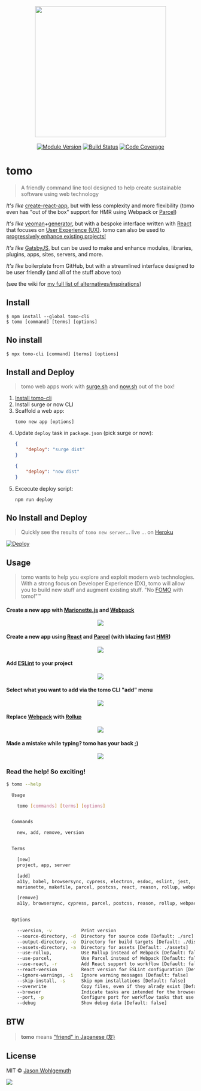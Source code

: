 <div align="center">
    <img id="logo" src="https://raw.githubusercontent.com/jhwohlgemuth/tomo-cli/master/resources/tomo-logo.png" width="350px"/>
</div>
<br />
<div align="center">
    <a href="https://www.npmjs.com/package/tomo-cli"><img alt="Module Version" src="https://img.shields.io/npm/v/tomo-cli?style=for-the-badge" /></a>
    <a href="https://travis-ci.org/jhwohlgemuth/tomo-cli"><img alt="Build Status" src="https://img.shields.io/travis/jhwohlgemuth/tomo-cli.svg?logo=travis&style=for-the-badge" /></a>
    <a href="https://codecov.io/gh/jhwohlgemuth/tomo-cli"><img alt="Code Coverage" src="https://img.shields.io/codecov/c/github/jhwohlgemuth/tomo-cli.svg?logo=codecov&style=for-the-badge" /></a>
</div>

# tomo

> A friendly command line tool designed to help create sustainable software using web technology

*It's like* [create-react-app](https://github.com/facebook/create-react-app/), but with less complexity and more flexibility (tomo even has "out of the box" support for HMR using Webpack or [Parcel](https://github.com/jhwohlgemuth/tomo-cli#create-a-new-app-using-react-and-parcel-with-blazing-fast-hmr))

*It's like* [yeoman](https://yeoman.io/)+[generator](https://yeoman.io/generators/), but with a bespoke interface written with [React](https://github.com/vadimdemedes/ink) that focuses on [User Experience (UX)](https://github.com/jhwohlgemuth/tomo-cli#made-a-mistake-while-typing-tomo-has-your-back-). tomo can also be used to [progressively enhance existing projects!](https://github.com/jhwohlgemuth/tomo-cli#add-eslint-to-your-project)

*It's like* [GatsbyJS](https://www.gatsbyjs.org/), but can be used to make and enhance modules, libraries, plugins, apps, sites, servers, and more.

*It's like* boilerplate from GitHub, but with a streamlined interface designed to be user friendly (and all of the stuff above too)

(see the wiki for [my full list of alternatives/inspirations](https://github.com/jhwohlgemuth/tomo-cli/wiki/Alternatives))

## Install

```
$ npm install --global tomo-cli
$ tomo [command] [terms] [options]
```

## No install

```
$ npx tomo-cli [command] [terms] [options]
```

## Install and Deploy
> tomo web apps work with [surge.sh](https://surge.sh/) and [now.sh](https://zeit.co/download) out of the box!

1. [Install tomo-cli](https://github.com/jhwohlgemuth/tomo-cli#install)
2. Install surge or now CLI
3. Scaffold a web app:
    ```shell
    tomo new app [options]
    ```
4. Update `deploy` task in `package.json` (pick surge or now):
    ```json
    {
        "deploy": "surge dist"
    }
    ```
    ```json
    {
        "deploy": "now dist"
    }
5. Excecute deploy script:
    ```shell
    npm run deploy
    ```

## No Install and Deploy
> Quickly see the results of `tomo new server`... live ... on [Heroku]()

[![Deploy](https://www.herokucdn.com/deploy/button.svg)](https://heroku.com/deploy)

## Usage

> tomo wants to help you explore and exploit modern web technologies. With a strong focus on Developer Experience (DX), tomo will allow you to build new stuff and augment existing stuff. "No [FOMO](https://en.wikipedia.org/wiki/Fear_of_missing_out) with tomo!"™

#### Create a new app with [Marionette.js](https://marionettejs.com/) and [Webpack](https://webpack.js.org/)

<div align="center">
    <img class="gif" src="https://raw.githubusercontent.com/jhwohlgemuth/tomo-cli/master/resources/tomo-new-app.gif"/>
</div>

#### Create a new app using [React](https://reactjs.org/) and [Parcel](https://parceljs.org/) (with blazing fast [HMR](https://parceljs.org/hmr.html))

<div align="center">
    <img class="gif" src="https://raw.githubusercontent.com/jhwohlgemuth/tomo-cli/master/resources/tomo-new-app--use-react--use-parcel.gif"/>
</div>

#### Add [ESLint](https://eslint.org/) to your project

<div align="center">
    <img class="gif" src="https://raw.githubusercontent.com/jhwohlgemuth/tomo-cli/master/resources/tomo-add-eslint.gif"/>
</div>

#### Select what you want to add via the tomo CLI "add" menu

<div align="center">
    <img class="gif" src="https://raw.githubusercontent.com/jhwohlgemuth/tomo-cli/master/resources/tomo-add.gif"/>
</div>

#### Replace [Webpack](https://webpack.js.org/) with [Rollup](https://rollupjs.org/guide/en/)

<div align="center">
    <img class="gif" src="https://raw.githubusercontent.com/jhwohlgemuth/tomo-cli/master/resources/tomo-replace-webpack-with-rollup.gif"/>
</div>

#### Made a mistake while typing? tomo has your back ;)

<div align="center">
    <img class="gif" src="https://raw.githubusercontent.com/jhwohlgemuth/tomo-cli/master/resources/tomo-oops.gif"/>
</div>


### Read the help! So exciting!

```bash
$ tomo --help

  Usage

    tomo [commands] [terms] [options]


  Commands

    new, add, remove, version


  Terms

    [new]
    project, app, server

    [add]
    a11y, babel, browsersync, cypress, electron, esdoc, eslint, jest,
    marionette, makefile, parcel, postcss, react, reason, rollup, webpack

    [remove]
    a11y, browsersync, cypress, parcel, postcss, reason, rollup, webpack
   

  Options

    --version, -v           Print version
    --source-directory, -d  Directory for source code [Default: ./src]
    --output-directory, -o  Directory for build targets [Default: ./dist]
    --assets-directory, -a  Directory for assets [Default: ./assets]
    --use-rollup,           Use Rollup instead of Webpack [Default: false]
    --use-parcel,           Use Parcel instead of Webpack [Default: false]
    --use-react, -r         Add React support to workflow [Default: false]
    --react-version         React version for ESLint configuration [Default: '16.8']
    --ignore-warnings, -i   Ignore warning messages [Default: false]
    --skip-install, -s      Skip npm installations [Default: false]
    --overwrite             Copy files, even if they alrady exist [Default: false]
    --browser               Indicate tasks are intended for the browser [Default: false]
    --port, -p              Configure port for workflow tasks that use it [Default: 4669]
    --debug                 Show debug data [Default: false]

```

## BTW
> **tomo** means ["friend" in Japanese (友)](https://translate.google.com/#view=home&op=translate&sl=ja&tl=en&text=%E5%8F%8B)

## License

MIT © [Jason Wohlgemuth](https://twitter.com/jhwohlgemuth)

<a href="https://app.fossa.com/projects/git%2Bgithub.com%2Fjhwohlgemuth%2Ftomo-cli?ref=badge_large" alt="FOSSA Status"><img src="https://app.fossa.com/api/projects/git%2Bgithub.com%2Fjhwohlgemuth%2Ftomo-cli.svg?type=large"/></a>
